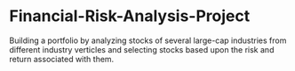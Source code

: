 # Financial-Risk-Analysis-Project
Building a portfolio by analyzing stocks of several large-cap industries from different industry verticles and selecting stocks based upon the risk and return associated with them.
